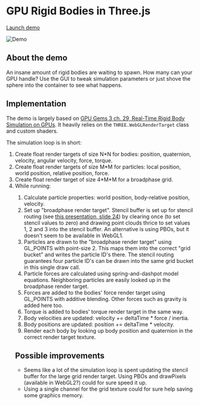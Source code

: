 GPU Rigid Bodies in Three.js
============================

[Launch demo](https://schteppe.github.io/threejs-gpu-physics/)

![Demo](https://cloud.githubusercontent.com/assets/1063152/25567729/a1e103c8-2df4-11e7-9e74-4242b5d9ea55.png)

## About the demo

An insane amount of rigid bodies are waiting to spawn. How many can your GPU handle? Use the GUI to tweak simulation parameters or just shove the sphere into the container to see what happens.

## Implementation

The demo is largely based on [GPU Gems 3 ch. 29, Real-Time Rigid Body Simulation on GPUs](https://developer.nvidia.com/gpugems/GPUGems3/gpugems3_ch29.html). It heavily relies on the `THREE.WebGLRenderTarget` class and custom shaders.

The simulation loop is in short:

<ol>
<li>Create float render targets of size N*N for bodies: position, quaternion, velocity, angular velocity, force, torque.</li>
<li>Create float render targets of size M*M for particles: local position, world position, relative position, force.</li>
<li>Create float render target of size 4*M*M for a broadphase grid.</li>
<li>While running:</li>
<ol>
<li>Calculate particle properties: world position, body-relative position, velocity.</li>
<li>Set up "broadphase render target". Stencil buffer is set up for stencil routing (see <a href="http://www.gpgpu.org/static/s2007/slides/15-GPGPU-physics.pdf">this presentation, slide 24</a>) by clearing once (to set stencil values to zero) and drawing point clouds thrice to set values 1, 2 and 3 into the stencil buffer. An alternative is using PBOs, but it doesn't seem to be available in WebGL1.</li>
<li>Particles are drawn to the "broadphase render target" using GL_POINTS with point-size 2. This maps them into the correct "grid bucket" and writes the particle ID's there. The stencil routing guarantees four particle ID's can be drawn into the same grid bucket in this single draw call.</li>
<li>Particle forces are calculated using spring-and-dashpot model equations. Neighboring particles are easily looked up in the broadphase render target.</li>
<li>Forces are added to the bodies' force render target using GL_POINTS with additive blending. Other forces such as gravity is added here too.</li>
<li>Torque is added to bodies' torque render target in the same way.</li>
<li>Body velocities are updated: velocity += deltaTime * force / inertia.</li>
<li>Body positions are updated: position += deltaTime * velocity.</li>
<li>Render each body by looking up body position and quaternion in the correct render target texture.</li>
</ol>

## Possible improvements

* Seems like a lot of the simulation loop is spent updating the stencil buffer for the large grid render target. Using PBOs and drawPixels (available in WebGL2?) could for sure speed it up.
* Using a single channel for the grid texture could for sure help saving some graphics memory.
